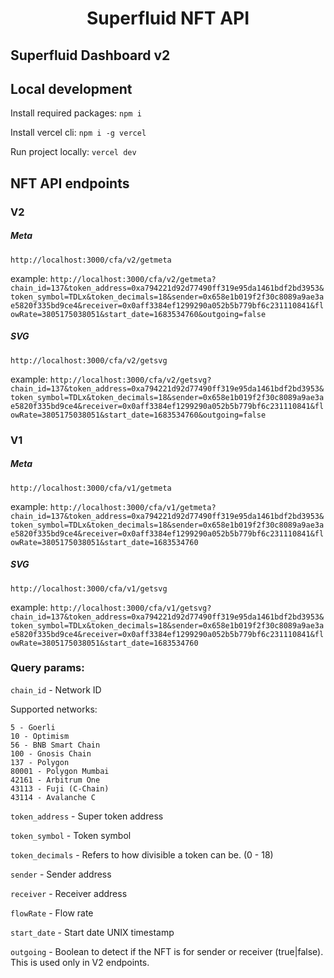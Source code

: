 <h1 align="center">Superfluid NFT API</h1>


## Superfluid Dashboard v2

## Local development

Install required packages:
`npm i`

Install vercel cli:
`npm i -g vercel`

Run project locally:
`vercel dev`

## NFT API endpoints

### V2

##### Meta
`http://localhost:3000/cfa/v2/getmeta`

example: `http://localhost:3000/cfa/v2/getmeta?chain_id=137&token_address=0xa794221d92d77490ff319e95da1461bdf2bd3953&token_symbol=TDLx&token_decimals=18&sender=0x658e1b019f2f30c8089a9ae3ae5820f335bd9ce4&receiver=0x0aff3384ef1299290a052b5b779bf6c231110841&flowRate=3805175038051&start_date=1683534760&outgoing=false`

##### SVG
`http://localhost:3000/cfa/v2/getsvg`

example: `http://localhost:3000/cfa/v2/getsvg?chain_id=137&token_address=0xa794221d92d77490ff319e95da1461bdf2bd3953&token_symbol=TDLx&token_decimals=18&sender=0x658e1b019f2f30c8089a9ae3ae5820f335bd9ce4&receiver=0x0aff3384ef1299290a052b5b779bf6c231110841&flowRate=3805175038051&start_date=1683534760&outgoing=false`

### V1

##### Meta
`http://localhost:3000/cfa/v1/getmeta`

example: `http://localhost:3000/cfa/v1/getmeta?chain_id=137&token_address=0xa794221d92d77490ff319e95da1461bdf2bd3953&token_symbol=TDLx&token_decimals=18&sender=0x658e1b019f2f30c8089a9ae3ae5820f335bd9ce4&receiver=0x0aff3384ef1299290a052b5b779bf6c231110841&flowRate=3805175038051&start_date=1683534760`

##### SVG
`http://localhost:3000/cfa/v1/getsvg`

example: `http://localhost:3000/cfa/v1/getsvg?chain_id=137&token_address=0xa794221d92d77490ff319e95da1461bdf2bd3953&token_symbol=TDLx&token_decimals=18&sender=0x658e1b019f2f30c8089a9ae3ae5820f335bd9ce4&receiver=0x0aff3384ef1299290a052b5b779bf6c231110841&flowRate=3805175038051&start_date=1683534760`


### Query params:

`chain_id` - Network ID

Supported networks:
```
5 - Goerli
10 - Optimism
56 - BNB Smart Chain
100 - Gnosis Chain
137 - Polygon
80001 - Polygon Mumbai
42161 - Arbitrum One
43113 - Fuji (C-Chain)
43114 - Avalanche C
```

`token_address` - Super token address

`token_symbol` - Token symbol

`token_decimals` - Refers to how divisible a token can be. (0 - 18)

`sender` - Sender address

`receiver` - Receiver address

`flowRate` - Flow rate

`start_date` - Start date UNIX timestamp

`outgoing` - Boolean to detect if the NFT is for sender or receiver (true|false). This is used only in V2 endpoints.